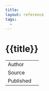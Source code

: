 ```yaml
---
title:
layout: reference
tags:
  -
---
```


# {{title}}

|           |   |
| --------- | - |
| Author    |   |
| Source    |   |
| Published |   |
